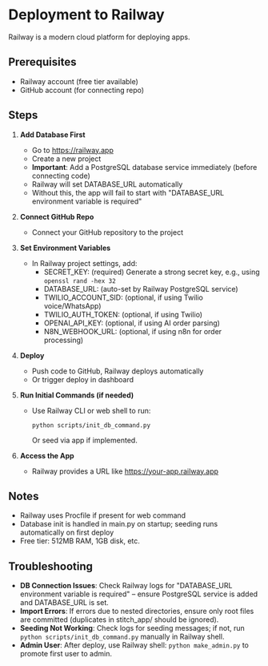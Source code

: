 # Deployment to Railway

Railway is a modern cloud platform for deploying apps.

## Prerequisites

- Railway account (free tier available)
- GitHub account (for connecting repo)

## Steps

1. **Add Database First**

   - Go to https://railway.app
   - Create a new project
   - **Important**: Add a PostgreSQL database service immediately (before connecting code)
   - Railway will set DATABASE_URL automatically
   - Without this, the app will fail to start with "DATABASE_URL environment variable is required"

2. **Connect GitHub Repo**

   - Connect your GitHub repository to the project

3. **Set Environment Variables**

   - In Railway project settings, add:
     - SECRET_KEY: (required) Generate a strong secret key, e.g., using `openssl rand -hex 32`
     - DATABASE_URL: (auto-set by Railway PostgreSQL service)
     - TWILIO_ACCOUNT_SID: (optional, if using Twilio voice/WhatsApp)
     - TWILIO_AUTH_TOKEN: (optional, if using Twilio)
     - OPENAI_API_KEY: (optional, if using AI order parsing)
     - N8N_WEBHOOK_URL: (optional, if using n8n for order processing)

4. **Deploy**

   - Push code to GitHub, Railway deploys automatically
   - Or trigger deploy in dashboard

5. **Run Initial Commands (if needed)**

   - Use Railway CLI or web shell to run:
     ```
     python scripts/init_db_command.py
     ```
     Or seed via app if implemented.

6. **Access the App**

   - Railway provides a URL like https://your-app.railway.app

## Notes

- Railway uses Procfile if present for web command
- Database init is handled in main.py on startup; seeding runs automatically on first deploy
- Free tier: 512MB RAM, 1GB disk, etc.

## Troubleshooting

- **DB Connection Issues**: Check Railway logs for "DATABASE_URL environment variable is required" – ensure PostgreSQL service is added and DATABASE_URL is set.
- **Import Errors**: If errors due to nested directories, ensure only root files are committed (duplicates in stitch_app/ should be ignored).
- **Seeding Not Working**: Check logs for seeding messages; if not, run `python scripts/init_db_command.py` manually in Railway shell.
- **Admin User**: After deploy, use Railway shell: `python make_admin.py` to promote first user to admin.
